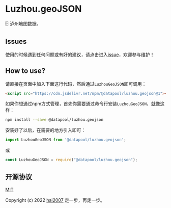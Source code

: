 # Luzhou.geoJSON
🗄️ 泸州地图数据。

## Issues
使用的时候遇到任何问题或有好的建议，请点击进入[issue](https://github.com/hai2007/datapool/issues)，欢迎参与维护！

## How to use?

请直接在页面中加入下面这行代码，然后通过```LuzhouGeoJSON```即可调用：

```html
<script src="https://cdn.jsdelivr.net/npm/@datapool/luzhou.geojson@1"></script>
```

如果你想通过npm方式管理，首先你需要通过命令行安装``````LuzhouGeoJSON``````，就像这样：

```bash
npm install --save @datapool/luzhou.geojson
```

安装好了以后，在需要的地方引入即可：

```js
import LuzhouGeoJSON from '@datapool/luzhou.geojson';
```

或

```js
const LuzhouGeoJSON = require("@datapool/luzhou.geojson");
```

开源协议
---------------------------------------
[MIT](https://github.com/hai2007/datapool/blob/master/LICENSE)

Copyright (c) 2022 [hai2007](https://hai2007.gitee.io/sweethome/) 走一步，再走一步。
